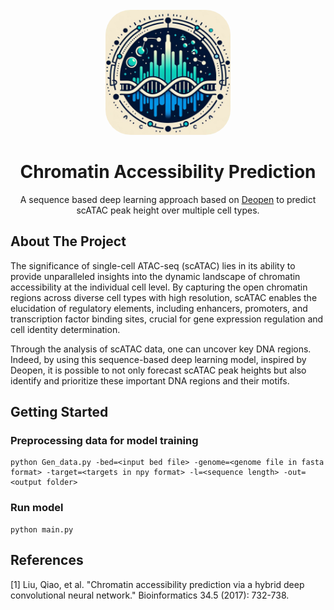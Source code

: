 <br />
<div align="center">
  <img src="images/logo.jpg" alt="Logo" height="200" style="border-radius:20%">

  <h1 align="center">Chromatin Accessibility Prediction</h1>

  <p align="center">
    A sequence based deep learning approach based on <a href="https://github.com/kimmo1019/Deopen">Deopen</a> to predict scATAC peak height over multiple cell types.
  </p>
</div>

## About The Project

The significance of single-cell ATAC-seq (scATAC) lies in its ability to provide unparalleled insights into the dynamic landscape of chromatin accessibility at the individual cell level. By capturing the open chromatin regions across diverse cell types with high resolution, scATAC enables the elucidation of regulatory elements, including enhancers, promoters, and transcription factor binding sites, crucial for gene expression regulation and cell identity determination.

Through the analysis of scATAC data, one can uncover key DNA regions. Indeed, by using this sequence-based deep learning model, inspired by Deopen, it is possible to not only forecast scATAC peak heights but also identify and prioritize these important DNA regions and their motifs.

## Getting Started

### Preprocessing data for model training

```
python Gen_data.py -bed=<input bed file> -genome=<genome file in fasta format> -target=<targets in npy format> -l=<sequence length> -out=<output folder>
```

### Run model

```
python main.py
```
  
## References

[1] Liu, Qiao, et al. "Chromatin accessibility prediction via a hybrid deep convolutional neural network." Bioinformatics 34.5 (2017): 732-738.